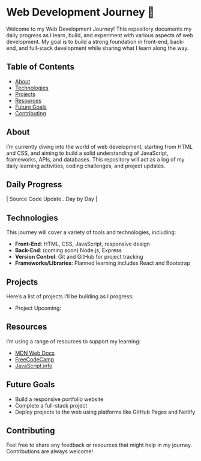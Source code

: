# Web Development Journey 🚀

Welcome to my Web Development Journey! This repository documents my daily progress as I learn, build, and experiment with various aspects of web development. My goal is to build a strong foundation in front-end, back-end, and full-stack development while sharing what I learn along the way.

## Table of Contents
- [About](#about)
- [Technologies](#technologies)
- [Projects](#projects)
- [Resources](#resources)
- [Future Goals](#future-goals)
- [Contributing](#contributing)

## About
I’m currently diving into the world of web development, starting from HTML and CSS, and aiming to build a solid understanding of JavaScript, frameworks, APIs, and databases. This repository will act as a log of my daily learning activities, coding challenges, and project updates.

## Daily Progress
| Source Code Update...Day by Day |  

## Technologies
This journey will cover a variety of tools and technologies, including:
- **Front-End**: HTML, CSS, JavaScript, responsive design
- **Back-End**: (coming soon) Node.js, Express
- **Version Control**: Git and GitHub for project tracking
- **Frameworks/Libraries**: Planned learning includes React and Bootstrap

## Projects
Here’s a list of projects I’ll be building as I progress:
- Project Upcoming:   

## Resources
I’m using a range of resources to support my learning:
- [MDN Web Docs](https://developer.mozilla.org)
- [FreeCodeCamp](https://www.freecodecamp.org/)
- [JavaScript.info](https://javascript.info/)

## Future Goals
- Build a responsive portfolio website
- Complete a full-stack project
- Deploy projects to the web using platforms like GitHub Pages and Netlify

## Contributing
Feel free to share any feedback or resources that might help in my journey. Contributions are always welcome!


